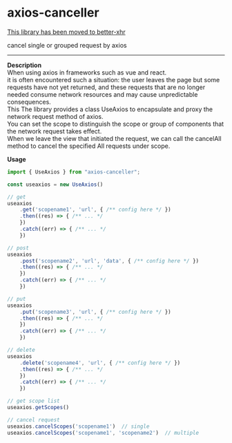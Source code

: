 # axios-canceller

[This library has been moved to better-xhr](https://www.npmjs.com/package/better-xhr)

cancel single or grouped request by axios

---
**Description**  
When using axios in frameworks such as vue and react.  
it is often encountered such a situation: the user leaves the page but some requests have not yet returned, and these
requests that are no longer needed consume network resources and may cause unpredictable consequences.  
This The library provides a class UseAxios to encapsulate and proxy the network request method of axios.  
You can set the scope to distinguish the scope or group of components that the network request takes effect.  
When we leave the view that initiated the request, we can call the cancelAll method to cancel the specified All requests
under scope.

**Usage**

```ts
import { UseAxios } from "axios-canceller";

const useaxios = new UseAxios()

// get
useaxios
    .get('scopename1', 'url', { /** config here */ })
    .then((res) => { /** ... */
    })
    .catch((err) => { /** ... */
    })

// post
useaxios
    .post('scopename2', 'url', 'data', { /** config here */ })
    .then((res) => { /** ... */
    })
    .catch((err) => { /** ... */
    })

// put
useaxios
    .put('scopename3', 'url', { /** config here */ })
    .then((res) => { /** ... */
    })
    .catch((err) => { /** ... */
    })

// delete
useaxios
    .delete('scopename4', 'url', { /** config here */ })
    .then((res) => { /** ... */
    })
    .catch((err) => { /** ... */
    })

// get scope list
useaxios.getScopes()

// cancel request
useaxios.cancelScopes('scopename1')  // single
useaxios.cancelScopes('scopename1', 'scopename2')  // multiple
```